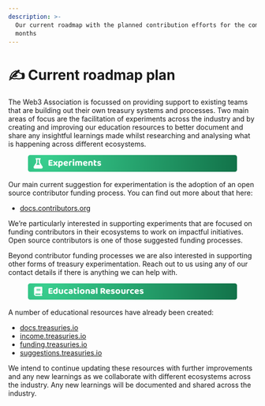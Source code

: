 ```yaml
---
description: >-
  Our current roadmap with the planned contribution efforts for the coming
  months
---
```


# ✍️ Current roadmap plan

The Web3 Association is focussed on providing support to existing teams that are building out their own treasury systems and processes. Two main areas of focus are the facilitation of experiments across the industry and by creating and improving our education resources to better document and share any insightful learnings made whilst researching and analysing what is happening across different ecosystems.



<figure><img src="../../.gitbook/assets/experiments-title.png" alt=""><figcaption></figcaption></figure>

Our main current suggestion for experimentation is the adoption of an open source contributor funding process. You can find out more about that here:

* [docs.contributors.org](https://app.gitbook.com/o/jOQu4b6VLDxaQsg2rVwG/s/Zzfl1XcpAphbCFDyUysC/)

We’re particularly interested in supporting experiments that are focused on funding contributors in their ecosystems to work on impactful initiatives. Open source contributors is one of those suggested funding processes.

Beyond contributor funding processes we are also interested in supporting other forms of treasury experimentation. Reach out to us using any of our contact details if there is anything we can help with.



<figure><img src="../../.gitbook/assets/educational-resources.png" alt=""><figcaption></figcaption></figure>

A number of educational resources have already been created:

* [docs.treasuries.io](https://app.gitbook.com/o/jOQu4b6VLDxaQsg2rVwG/s/qIN4B3DGHPqKOl7e6VuV/)
* [income.treasuries.io](https://app.gitbook.com/o/jOQu4b6VLDxaQsg2rVwG/s/ZoHfKJYKPW9AnonUHAUO/)
* [funding.treasuries.io](https://app.gitbook.com/o/jOQu4b6VLDxaQsg2rVwG/s/8L61e8ulVlk90t5mlQk1/)
* [suggestions.treasuries.io](https://app.gitbook.com/o/jOQu4b6VLDxaQsg2rVwG/s/Ukt8Fg94mYDaa1gNVCJq/)

We intend to continue updating these resources with further improvements and any new learnings as we collaborate with different ecosystems across the industry. Any new learnings will be documented and shared across the industry.
